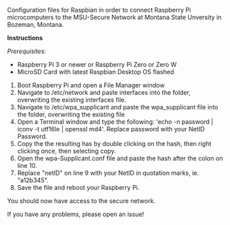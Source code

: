 Configuration files for Raspbian in order to connect Raspberry Pi microcomputers to the MSU-Secure Network at Montana State Unversity in Bozeman, Montana.


**Instructions**

*Prerequisites*: 

* Raspberry Pi 3 or newer or Raspberry Pi Zero or Zero W
* MicroSD Card with latest Raspbian Desktop OS flashed

1. Boot Raspberry Pi and open a File Manager window
2. Navigate to /etc/network and paste interfaces into the folder, overwriting the existing interfaces file.
3. Navigate to /etc/wpa_supplicant and paste the wpa_supplicant file into the folder, overwriting the existing file
4. Open a Terminal window and type the following: 'echo -n password | iconv -t utf16le | openssl md4'. Replace password with your NetID Password.
5. Copy the the resulting has by double clicking on the hash, then right clicking once, then selecting copy.
6. Open the wpa-Supplicant.conf file and paste the hash after the colon on line 10.
11. Replace "netID" on line 9 with your NetID in quotation marks, ie. "a12b345".
12. Save the file and reboot your Raspberry Pi.

You should now have access to the secure network. 

If you have any problems, please open an issue!
